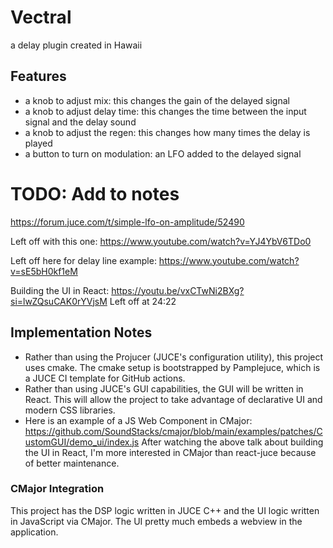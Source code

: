 # Vectral

a delay plugin created in Hawaii

## Features

- a knob to adjust mix: this changes the gain of the delayed signal
- a knob to adjust delay time: this changes the time between the input signal and the delay sound
- a knob to adjust the regen: this changes how many times the delay is played
- a button to turn on modulation: an LFO added to the delayed signal

# TODO: Add to notes
https://forum.juce.com/t/simple-lfo-on-amplitude/52490

Left off with this one: https://www.youtube.com/watch?v=YJ4YbV6TDo0

Left off here for delay line example: https://www.youtube.com/watch?v=sE5bH0kf1eM

Building the UI in React: https://youtu.be/vxCTwNi2BXg?si=lwZQsuCAK0rYVjsM
Left off at 24:22

## Implementation Notes

- Rather than using the Projucer (JUCE's configuration utility), this project uses cmake. The cmake setup is bootstrapped by Pamplejuce, which is a JUCE CI template for GitHub actions.
- Rather than using JUCE's GUI capabilities, the GUI will be written in React. This will allow the project to take advantage of declarative UI and modern CSS libraries.
- Here is an example of a JS Web Component in CMajor: https://github.com/SoundStacks/cmajor/blob/main/examples/patches/CustomGUI/demo_ui/index.js
After watching the above talk about building the UI in React, I'm more interested in CMajor than react-juce because of better maintenance.

### CMajor Integration

This project has the DSP logic written in JUCE C++ and the UI logic written in JavaScript via CMajor. The UI pretty much embeds a webview in the application.
